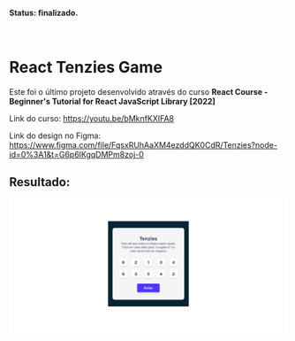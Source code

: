 **Status: finalizado.**
<br>
<br>
<br>

# React Tenzies Game

Este foi o último projeto desenvolvido através do curso **React Course - Beginner's Tutorial for React JavaScript Library [2022]**

Link do curso:
https://youtu.be/bMknfKXIFA8

Link do design no Figma:
https://www.figma.com/file/FqsxRUhAaXM4ezddQK0CdR/Tenzies?node-id=0%3A1&t=G6p6IKgqDMPm8zoj-0

## Resultado:

![screenshot da página do projeto](./tenzies-game-screenshot.jpeg)
